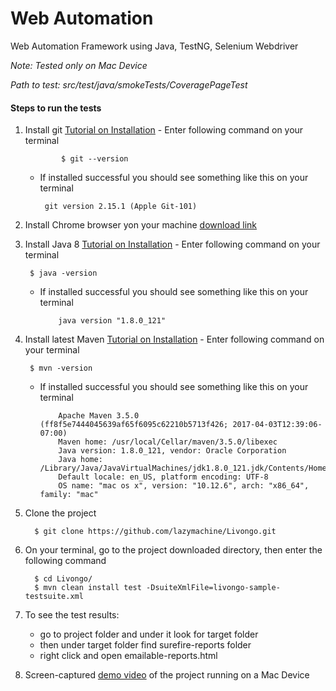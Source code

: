 # Web Automation
Web Automation Framework using Java, TestNG, Selenium Webdriver

*Note: Tested only on Mac Device*

*Path to test: src/test/java/smokeTests/CoveragePageTest*

#### Steps to run the tests
   
   1. Install git [Tutorial on Installation](https://gist.github.com/derhuerst/1b15ff4652a867391f03)
           - Enter following command on your terminal
            
                  $ git --version
                   
       - If installed successful you should see something like this on your terminal
              
              git version 2.15.1 (Apple Git-101)
   
  
   2. Install Chrome browser yon your machine [download link](https://support.google.com/chrome/answer/95346?co=GENIE.Platform%3DDesktop&hl=en)
      
   
   3. Install Java 8 [Tutorial on Installation](http://www.wikihow.com/Install-the-Java-Software-Development-Kit)
     - Enter following command on your terminal
     
           $ java -version 
           
      - If installed successful you should see something like this on your terminal
           
                java version "1.8.0_121"
                
   
   4. Install latest Maven [Tutorial on Installation](http://www.baeldung.com/install-maven-on-windows-linux-mac``````)
     - Enter following command on your terminal
           
           $ mvn -version 
                 
      - If installed successful you should see something like this on your terminal
                 
                Apache Maven 3.5.0 (ff8f5e7444045639af65f6095c62210b5713f426; 2017-04-03T12:39:06-07:00)
                Maven home: /usr/local/Cellar/maven/3.5.0/libexec
                Java version: 1.8.0_121, vendor: Oracle Corporation
                Java home: /Library/Java/JavaVirtualMachines/jdk1.8.0_121.jdk/Contents/Home/jre
                Default locale: en_US, platform encoding: UTF-8
                OS name: "mac os x", version: "10.12.6", arch: "x86_64", family: "mac"
   
   4. Clone the project
        
            $ git clone https://github.com/lazymachine/Livongo.git            
   
   
   4. On your terminal, go to the project downloaded directory, then enter the following command
                  
            $ cd Livongo/
            $ mvn clean install test -DsuiteXmlFile=livongo-sample-testsuite.xml

   
   5. To see the test results:
        -  go to project folder and under it look for target folder
        -  then under target folder find surefire-reports folder
        -  right click and open emailable-reports.html

   
   6.  Screen-captured [demo video](https://youtu.be/ztDWifaInCI) of the project running on a Mac Device
                          
